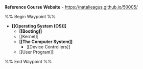 **Reference Course Website** - https://natalieagus.github.io/50005/

%% Begin Waypoint %%
- **[[Operating System (OS)]]**
	- **[[Booting]]**
	- [[Kernel]]
	- **[[The Computer System]]**
		- [[Device Controllers]]
	- [[User Program]]

%% End Waypoint %%